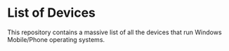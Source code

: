 # List of Devices
This repository contains a massive list of all the devices that run Windows Mobile/Phone operating systems.

